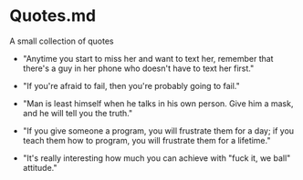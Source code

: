 # Quotes.md
A small collection of quotes

- "Anytime you start to miss her and want to text her, remember that there's a guy in her phone who doesn't have to text her first."

- "If you're afraid to fail, then you're probably going to fail."

- "Man is least himself when he talks in his own person. Give him a mask, and he will tell you the truth."

- "If you give someone a program, you will frustrate them for a day; if you teach them how to program, you will frustrate them for a lifetime."

- "It's really interesting how much you can achieve with "fuck it, we ball" attitude."
